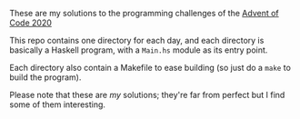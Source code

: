 These are my solutions to the programming challenges of the [Advent of Code 2020](https://adventofcode.com/)

This repo contains one directory for each day, and each directory is basically a Haskell program, with a `Main.hs` module as its entry point.

Each directory also contain a Makefile to ease building (so just do a `make` to build the program).

Please note that these are _my_ solutions; they're far from perfect but I find some of them interesting.


